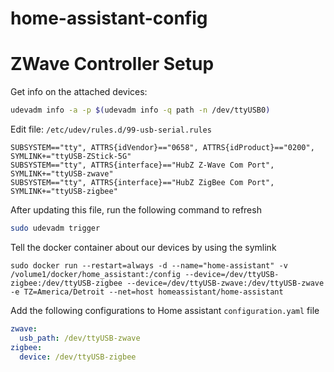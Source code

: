 # home-assistant-config

# ZWave Controller Setup

Get info on the attached devices:

```bash
udevadm info -a -p $(udevadm info -q path -n /dev/ttyUSB0)
```

Edit file: `/etc/udev/rules.d/99-usb-serial.rules`

```
SUBSYSTEM=="tty", ATTRS{idVendor}=="0658", ATTRS{idProduct}=="0200", SYMLINK+="ttyUSB-ZStick-5G"
SUBSYSTEM=="tty", ATTRS{interface}=="HubZ Z-Wave Com Port", SYMLINK+="ttyUSB-zwave"
SUBSYSTEM=="tty", ATTRS{interface}=="HubZ ZigBee Com Port", SYMLINK+="ttyUSB-zigbee"
```

After updating this file, run the following command to refresh

```bash
sudo udevadm trigger
```

Tell the docker container about our devices by using the symlink

```
sudo docker run --restart=always -d --name="home-assistant" -v /volume1/docker/home_assistant:/config --device=/dev/ttyUSB-zigbee:/dev/ttyUSB-zigbee --device=/dev/ttyUSB-zwave:/dev/ttyUSB-zwave -e TZ=America/Detroit --net=host homeassistant/home-assistant
```

Add the following configurations to Home assistant `configuration.yaml` file

```yaml
zwave:
  usb_path: /dev/ttyUSB-zwave
zigbee:
  device: /dev/ttyUSB-zigbee
```
